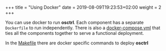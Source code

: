 +++
title = "Using Docker"
date = 2019-08-09T19:23:53+02:00
weight = 2
+++

You can use docker to run **osctrl**. Each component has a separate `Dockerfile` to run independently. There is also a [docker-compose.yml](https://github.com/jmpsec/osctrl/blob/master/docker/docker-compose.yml) that ties all the components together to serve a functional deployment.

In the [Makefile](https://github.com/jmpsec/osctrl/blob/master/Makefile) there are docker specific commands to deploy **osctrl**
